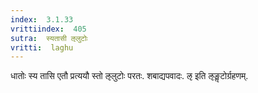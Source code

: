 ```yaml
---
index:  3.1.33
vrittiindex:  405
sutra:  स्यतासी ऌलुटोः
vritti:  laghu 
---
```


धातोः स्य तासि एतौ प्रत्ययौ स्तो ऌलुटोः परतः. शबाद्यपवादः. ऌ इति ऌङॢटोर्ग्रहणम्.

